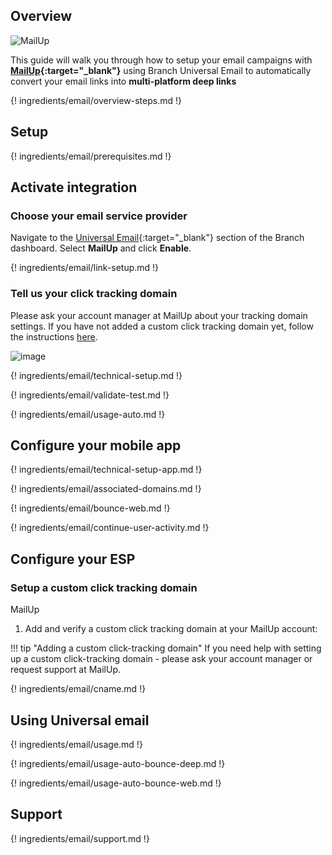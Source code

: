 ## Overview

![MailUp](https://cdn.branch.io/branch-assets/email-providers/386574786681131050/mailup-1536710113288.png)

This guide will walk you through how to setup your email campaigns with **[MailUp](https://www.mailup.com/){:target="\_blank"}** using Branch Universal Email to automatically convert your email links into **multi-platform deep links**

{! ingredients/email/overview-steps.md !}

## Setup

{! ingredients/email/prerequisites.md !}

## Activate integration

### Choose your email service provider

Navigate to the [Universal Email](https://dashboard.branch.io/email){:target="\_blank"} section of the Branch dashboard. Select **MailUp** and click **Enable**.

{! ingredients/email/link-setup.md !}

### Tell us your click tracking domain

Please ask your account manager at MailUp about your tracking domain settings. If you have not added a custom click tracking domain yet, follow the instructions [here](#setup-a-custom-click-tracking-domain).

![image](/_assets/img/pages/email/mailup/setup-config.png)

{! ingredients/email/technical-setup.md !}

{! ingredients/email/validate-test.md !}

{! ingredients/email/usage-auto.md !}

## Configure your mobile app

{! ingredients/email/technical-setup-app.md !}

{! ingredients/email/associated-domains.md !}

{! ingredients/email/bounce-web.md !}

{! ingredients/email/continue-user-activity.md !}

## Configure your ESP

### Setup a custom click tracking domain
MailUp
1. Add and verify a custom click tracking domain at your MailUp account:

!!! tip "Adding a custom click-tracking domain"
    If you need help with setting up a custom click-tracking domain - please ask your account manager or request support at MailUp.

{! ingredients/email/cname.md !}


## Using Universal email

{! ingredients/email/usage.md !}

{! ingredients/email/usage-auto-bounce-deep.md !}

{! ingredients/email/usage-auto-bounce-web.md !}

## Support

{! ingredients/email/support.md !}
